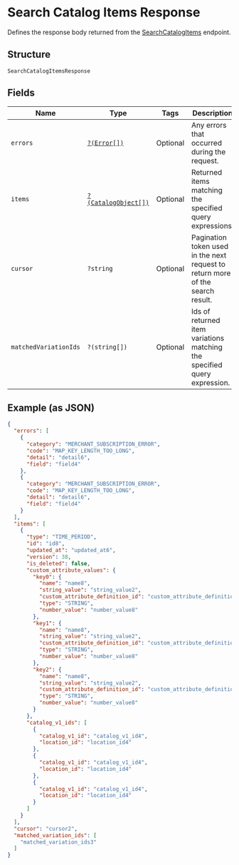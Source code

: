 
# Search Catalog Items Response

Defines the response body returned from the [SearchCatalogItems](../../doc/apis/catalog.md#search-catalog-items) endpoint.

## Structure

`SearchCatalogItemsResponse`

## Fields

| Name | Type | Tags | Description | Getter | Setter |
|  --- | --- | --- | --- | --- | --- |
| `errors` | [`?(Error[])`](../../doc/models/error.md) | Optional | Any errors that occurred during the request. | getErrors(): ?array | setErrors(?array errors): void |
| `items` | [`?(CatalogObject[])`](../../doc/models/catalog-object.md) | Optional | Returned items matching the specified query expressions. | getItems(): ?array | setItems(?array items): void |
| `cursor` | `?string` | Optional | Pagination token used in the next request to return more of the search result. | getCursor(): ?string | setCursor(?string cursor): void |
| `matchedVariationIds` | `?(string[])` | Optional | Ids of returned item variations matching the specified query expression. | getMatchedVariationIds(): ?array | setMatchedVariationIds(?array matchedVariationIds): void |

## Example (as JSON)

```json
{
  "errors": [
    {
      "category": "MERCHANT_SUBSCRIPTION_ERROR",
      "code": "MAP_KEY_LENGTH_TOO_LONG",
      "detail": "detail6",
      "field": "field4"
    },
    {
      "category": "MERCHANT_SUBSCRIPTION_ERROR",
      "code": "MAP_KEY_LENGTH_TOO_LONG",
      "detail": "detail6",
      "field": "field4"
    }
  ],
  "items": [
    {
      "type": "TIME_PERIOD",
      "id": "id8",
      "updated_at": "updated_at6",
      "version": 38,
      "is_deleted": false,
      "custom_attribute_values": {
        "key0": {
          "name": "name8",
          "string_value": "string_value2",
          "custom_attribute_definition_id": "custom_attribute_definition_id4",
          "type": "STRING",
          "number_value": "number_value8"
        },
        "key1": {
          "name": "name8",
          "string_value": "string_value2",
          "custom_attribute_definition_id": "custom_attribute_definition_id4",
          "type": "STRING",
          "number_value": "number_value8"
        },
        "key2": {
          "name": "name8",
          "string_value": "string_value2",
          "custom_attribute_definition_id": "custom_attribute_definition_id4",
          "type": "STRING",
          "number_value": "number_value8"
        }
      },
      "catalog_v1_ids": [
        {
          "catalog_v1_id": "catalog_v1_id4",
          "location_id": "location_id4"
        },
        {
          "catalog_v1_id": "catalog_v1_id4",
          "location_id": "location_id4"
        },
        {
          "catalog_v1_id": "catalog_v1_id4",
          "location_id": "location_id4"
        }
      ]
    }
  ],
  "cursor": "cursor2",
  "matched_variation_ids": [
    "matched_variation_ids3"
  ]
}
```


